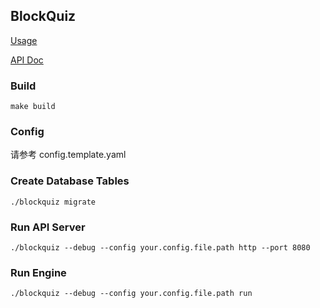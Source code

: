 ## BlockQuiz

[Usage](./docs/usage.md)

[API Doc](./docs/api.md)

### Build

```shell script
make build
```

### Config

请参考 config.template.yaml

### Create Database Tables

```shell script
./blockquiz migrate
```

### Run API Server

```shell script
./blockquiz --debug --config your.config.file.path http --port 8080
````

### Run Engine

```shell script
./blockquiz --debug --config your.config.file.path run
````
